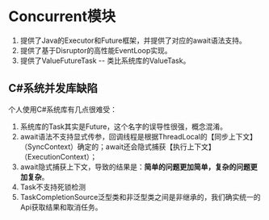 # Concurrent模块

1. 提供了Java的Executor和Future框架，并提供了对应的await语法支持。
2. 提供了基于Disruptor的高性能EventLoop实现。
3. 提供了ValueFutureTask -- 类比系统库的ValueTask。

## C#系统并发库缺陷

个人使用C#系统库有几点很难受：

1. 系统库的Task其实是Future，这个名字的误导性很强，概念混淆。
2. await语法不支持显式传参，回调线程是根据ThreadLocal的【同步上下文】（SyncContext）确定的；await还会隐式捕获【执行上下文】（ExecutionContext）；
3. await隐式捕获上下文，导致的结果是：**简单的问题更加简单，复杂的问题更加复杂**。
4. Task不支持死锁检测
5. TaskCompletionSource泛型类和非泛型类之间是非继承的，我们确实统一的Api获取结果和取消任务。